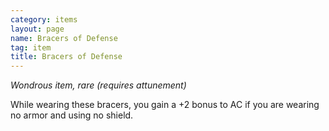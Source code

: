 ```yaml
---
category: items
layout: page
name: Bracers of Defense
tag: item
title: Bracers of Defense 
---
```

_Wondrous item, rare (requires attunement)_ 

While wearing these bracers, you gain a +2 bonus to AC if you are wearing no armor and using no shield. 